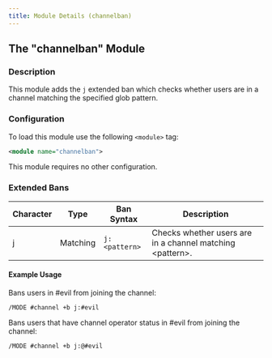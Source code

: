 ```yaml
---
title: Module Details (channelban)
---
```


## The "channelban" Module

### Description

This module adds the `j` extended ban which checks whether users are in a channel matching the specified glob pattern.

### Configuration

To load this module use the following `<module>` tag:

```xml
<module name="channelban">
```

This module requires no other configuration.

### Extended Bans

Character | Type     | Ban Syntax    | Description
--------- | -------- | ------------- | -----------
j         | Matching | `j:<pattern>` | Checks whether users are in a channel matching &lt;pattern&gt;.

#### Example Usage

Bans users in #evil from joining the channel:

```plaintext
/MODE #channel +b j:#evil
```

Bans users that have channel operator status in #evil from joining the channel:

```plaintext
/MODE #channel +b j:@#evil
```
